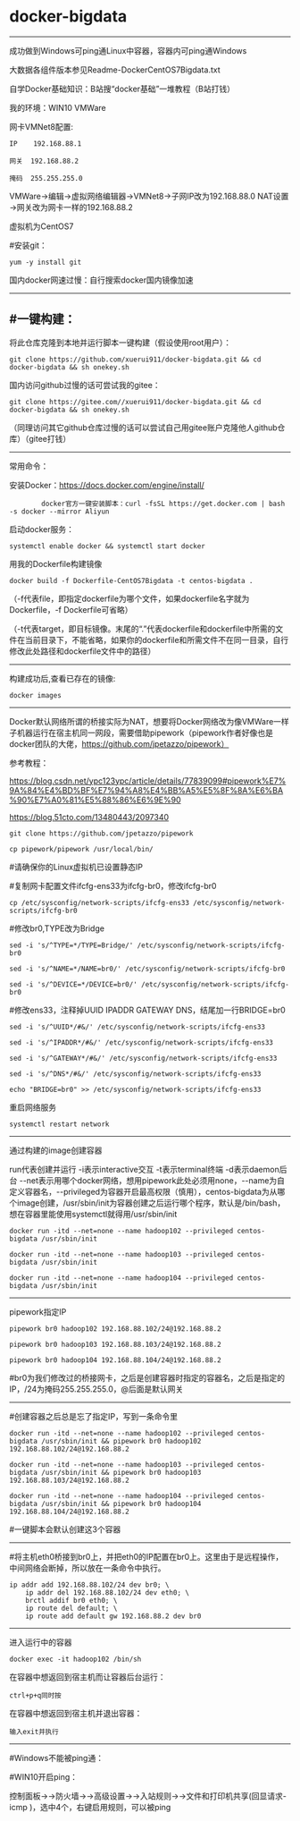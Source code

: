 # docker-bigdata
------------------------------------------------------------------------------------------------

成功做到Windows可ping通Linux中容器，容器内可ping通Windows

大数据各组件版本参见Readme-DockerCentOS7Bigdata.txt

自学Docker基础知识：B站搜“docker基础”一堆教程（B站打钱）

我的环境：WIN10 VMWare

网卡VMNet8配置: 

    IP    192.168.88.1 
    
    网关  192.168.88.2
    
    掩码  255.255.255.0

VMWare→编辑→虚拟网络编辑器→VMNet8→子网IP改为192.168.88.0 NAT设置→网关改为网卡一样的192.168.88.2
    


虚拟机为CentOS7

#安装git：

	yum -y install git

国内docker网速过慢：自行搜索docker国内镜像加速

------------------------------------------------------------------------------------------------

#一键构建：
------------------------------------------------------------------------------------------------

将此仓库克隆到本地并运行脚本一键构建（假设使用root用户）：

	git clone https://github.com/xuerui911/docker-bigdata.git && cd docker-bigdata && sh onekey.sh

国内访问github过慢的话可尝试我的gitee：

	git clone https://gitee.com//xuerui911/docker-bigdata.git && cd docker-bigdata && sh onekey.sh

（同理访问其它github仓库过慢的话可以尝试自己用gitee账户克隆他人github仓库）（gitee打钱）

------------------------------------------------------------------------------------------------

常用命令：

安装Docker：https://docs.docker.com/engine/install/

            docker官方一键安装脚本：curl -fsSL https://get.docker.com | bash -s docker --mirror Aliyun
	  
启动docker服务：

	systemctl enable docker && systemctl start docker

用我的Dockerfile构建镜像

	docker build -f Dockerfile-CentOS7Bigdata -t centos-bigdata .

（-f代表file，即指定dockerfile为哪个文件，如果dockerfile名字就为Dockerfile，-f Dockerfile可省略）

（-t代表target，即目标镜像。末尾的“.”代表dockerfile和dockerfile中所需的文件在当前目录下，不能省略，如果你的dockerfile和所需文件不在同一目录，自行修改此处路径和dockerfile文件中的路径）

------------------------------------------------------------------------------------------------

构建成功后,查看已存在的镜像:

	docker images

------------------------------------------------------------------------------------------------

Docker默认网络所谓的桥接实际为NAT，想要将Docker网络改为像VMWare一样子机器运行在宿主机同一网段，需要借助pipework（pipework作者好像也是docker团队的大佬，https://github.com/jpetazzo/pipework）

参考教程：

https://blog.csdn.net/ypc123ypc/article/details/77839099#pipework%E7%9A%84%E4%BD%BF%E7%94%A8%E4%BB%A5%E5%8F%8A%E6%BA%90%E7%A0%81%E5%88%86%E6%9E%90	

https://blog.51cto.com/13480443/2097340

	git clone https://github.com/jpetazzo/pipework

	cp pipework/pipework /usr/local/bin/

#请确保你的Linux虚拟机已设置静态IP

#复制网卡配置文件ifcfg-ens33为ifcfg-br0，修改ifcfg-br0

	cp /etc/sysconfig/network-scripts/ifcfg-ens33 /etc/sysconfig/network-scripts/ifcfg-br0


#修改br0,TYPE改为Bridge

	sed -i 's/^TYPE=*/TYPE=Bridge/' /etc/sysconfig/network-scripts/ifcfg-br0

	sed -i 's/^NAME=*/NAME=br0/' /etc/sysconfig/network-scripts/ifcfg-br0

	sed -i 's/^DEVICE=*/DEVICE=br0/' /etc/sysconfig/network-scripts/ifcfg-br0

#修改ens33，注释掉UUID IPADDR GATEWAY DNS，结尾加一行BRIDGE=br0

	sed -i 's/^UUID*/#&/' /etc/sysconfig/network-scripts/ifcfg-ens33

	sed -i 's/^IPADDR*/#&/' /etc/sysconfig/network-scripts/ifcfg-ens33

	sed -i 's/^GATEWAY*/#&/' /etc/sysconfig/network-scripts/ifcfg-ens33

	sed -i 's/^DNS*/#&/' /etc/sysconfig/network-scripts/ifcfg-ens33

	echo "BRIDGE=br0" >> /etc/sysconfig/network-scripts/ifcfg-ens33


重启网络服务

	systemctl restart network

-----------------------------------------------------------------------------------------------------

通过构建的image创建容器


run代表创建并运行 -i表示interactive交互 -t表示terminal终端 -d表示daemon后台 --net表示用哪个docker网络，想用pipework此处必须用none，--name为自定义容器名，--privileged为容器开启最高权限（慎用），centos-bigdata为从哪个image创建，/usr/sbin/init为容器创建之后运行哪个程序，默认是/bin/bash，想在容器里能使用systemctl就得用/usr/sbin/init

	docker run -itd --net=none --name hadoop102 --privileged centos-bigdata /usr/sbin/init

	docker run -itd --net=none --name hadoop103 --privileged centos-bigdata /usr/sbin/init

	docker run -itd --net=none --name hadoop104 --privileged centos-bigdata /usr/sbin/init

----------------------------------------------------------------------------------------------------------

pipework指定IP

	pipework br0 hadoop102 192.168.88.102/24@192.168.88.2

	pipework br0 hadoop103 192.168.88.103/24@192.168.88.2

	pipework br0 hadoop104 192.168.88.104/24@192.168.88.2

#br0为我们修改过的桥接网卡，之后是创建容器时指定的容器名，之后是指定的IP，/24为掩码255.255.255.0，@后面是默认网关

------------------------------------------------------------------------------------------------------------------------------------------------
#创建容器之后总是忘了指定IP，写到一条命令里

	docker run -itd --net=none --name hadoop102 --privileged centos-bigdata /usr/sbin/init && pipework br0 hadoop102 192.168.88.102/24@192.168.88.2

	docker run -itd --net=none --name hadoop103 --privileged centos-bigdata /usr/sbin/init && pipework br0 hadoop103 192.168.88.103/24@192.168.88.2

	docker run -itd --net=none --name hadoop104 --privileged centos-bigdata /usr/sbin/init && pipework br0 hadoop104 192.168.88.104/24@192.168.88.2
	
#一键脚本会默认创建这3个容器

-----------------------------------------------------------------------------------------------------------------------------------------------

#将主机eth0桥接到br0上，并把eth0的IP配置在br0上。这里由于是远程操作，中间网络会断掉，所以放在一条命令中执行。

	ip addr add 192.168.88.102/24 dev br0; \
    	ip addr del 192.168.88.102/24 dev eth0; \
    	brctl addif br0 eth0; \
    	ip route del default; \
    	ip route add default gw 192.168.88.2 dev br0
	
----------------------------------------------------------------------------------------------------------

进入运行中的容器

	docker exec -it hadoop102 /bin/sh

在容器中想返回到宿主机而让容器后台运行：

	ctrl+p+q同时按
    
在容器中想返回到宿主机并退出容器：

	输入exit并执行

--------------------------------------------------------------------------------------------------------------

#Windows不能被ping通：

#WIN10开启ping：

控制面板→→防火墙→→高级设置→→入站规则→→文件和打印机共享(回显请求-icmp )，选中4个，右键启用规则，可以被ping




